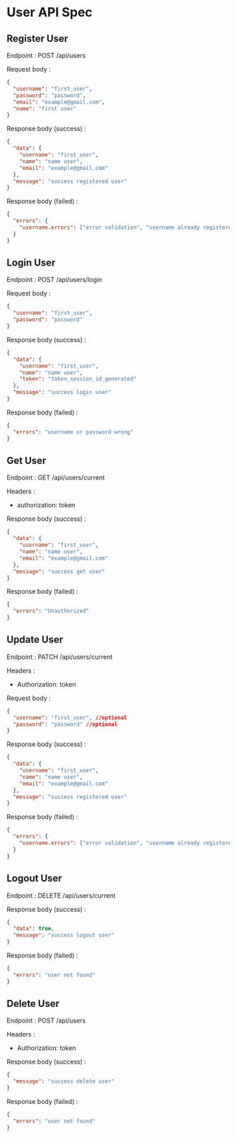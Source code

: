 # User API Spec

## Register User

Endpoint : POST /api/users

Request body :

```json
{
  "username": "first_user",
  "password": "password",
  "email": "example@gmail.com",
  "name": "first user"
}
```

Response body (success) :

```json
{
  "data": {
    "username": "first_user",
    "name": "name user",
    "email": "example@gmail.com"
  },
  "message": "success registered user"
}
```

Response body (failed) :

```json
{
  "errors": {
    "username.errors": ["error validation", "username already registered"]
  }
}
```

## Login User

Endpoint : POST /api/users/login

Request body :

```json
{
  "username": "first_user",
  "password": "password"
}
```

Response body (success) :

```json
{
  "data": {
    "username": "first_user",
    "name": "name user",
    "token": "token_session_id_generated"
  },
  "message": "success login user"
}
```

Response body (failed) :

```json
{
  "errors": "username or password wrong"
}
```

## Get User

Endpoint : GET /api/users/current

Headers :

- authorization: token

Response body (success) :

```json
{
  "data": {
    "username": "first_user",
    "name": "name user",
    "email": "example@gmail.com"
  },
  "message": "success get user"
}
```

Response body (failed) :

```json
{
  "errors": "Unauthorized"
}
```

## Update User

Endpoint : PATCH /api/users/current

Headers :

- Authorization: token

Request body :

```json
{
  "username": "first_user", //optional
  "password": "password" //optional
}
```

Response body (success) :

```json
{
  "data": {
    "username": "first_user",
    "name": "name user",
    "email": "example@gmail.com"
  },
  "message": "success registered user"
}
```

Response body (failed) :

```json
{
  "errors": {
    "username.errors": ["error validation", "username already registered"]
  }
}
```

## Logout User

Endpoint : DELETE /api/users/current

Response body (success) :

```json
{
  "data": true,
  "message": "success logout user"
}
```

Response body (failed) :

```json
{
  "errors": "user not found"
}
```

## Delete User

Endpoint : POST /api/users

Headers :

- Authorization: token

Response body (success) :

```json
{
  "message": "success delete user"
}
```

Response body (failed) :

```json
{
  "errors": "user not found"
}
```
